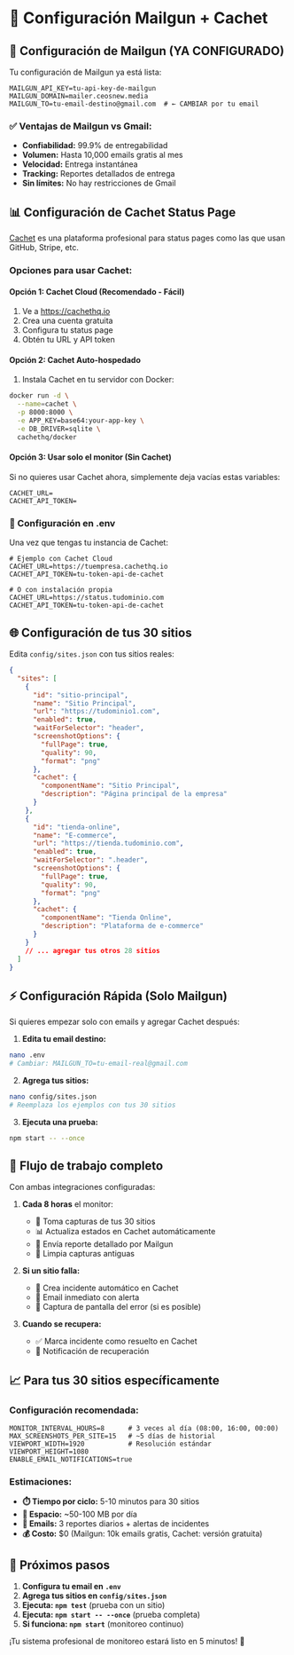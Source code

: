 # 🚀 Configuración Mailgun + Cachet

## 📧 Configuración de Mailgun (YA CONFIGURADO)

Tu configuración de Mailgun ya está lista:

```env
MAILGUN_API_KEY=tu-api-key-de-mailgun
MAILGUN_DOMAIN=mailer.ceosnew.media
MAILGUN_TO=tu-email-destino@gmail.com  # ← CAMBIAR por tu email
```

### ✅ Ventajas de Mailgun vs Gmail:
- **Confiabilidad:** 99.9% de entregabilidad
- **Volumen:** Hasta 10,000 emails gratis al mes
- **Velocidad:** Entrega instantánea
- **Tracking:** Reportes detallados de entrega
- **Sin límites:** No hay restricciones de Gmail

## 📊 Configuración de Cachet Status Page

[Cachet](https://docs.cachethq.io/api-reference/introduction) es una plataforma profesional para status pages como las que usan GitHub, Stripe, etc.

### Opciones para usar Cachet:

#### Opción 1: Cachet Cloud (Recomendado - Fácil)
1. Ve a https://cachethq.io
2. Crea una cuenta gratuita
3. Configura tu status page
4. Obtén tu URL y API token

#### Opción 2: Cachet Auto-hospedado
1. Instala Cachet en tu servidor con Docker:
```bash
docker run -d \
  --name=cachet \
  -p 8000:8000 \
  -e APP_KEY=base64:your-app-key \
  -e DB_DRIVER=sqlite \
  cachethq/docker
```

#### Opción 3: Usar solo el monitor (Sin Cachet)
Si no quieres usar Cachet ahora, simplemente deja vacías estas variables:
```env
CACHET_URL=
CACHET_API_TOKEN=
```

### 🔧 Configuración en .env

Una vez que tengas tu instancia de Cachet:

```env
# Ejemplo con Cachet Cloud
CACHET_URL=https://tuempresa.cachethq.io
CACHET_API_TOKEN=tu-token-api-de-cachet

# O con instalación propia
CACHET_URL=https://status.tudominio.com
CACHET_API_TOKEN=tu-token-api-de-cachet
```

## 🌐 Configuración de tus 30 sitios

Edita `config/sites.json` con tus sitios reales:

```json
{
  "sites": [
    {
      "id": "sitio-principal",
      "name": "Sitio Principal",
      "url": "https://tudominio1.com",
      "enabled": true,
      "waitForSelector": "header",
      "screenshotOptions": {
        "fullPage": true,
        "quality": 90,
        "format": "png"
      },
      "cachet": {
        "componentName": "Sitio Principal",
        "description": "Página principal de la empresa"
      }
    },
    {
      "id": "tienda-online",
      "name": "E-commerce",
      "url": "https://tienda.tudominio.com",
      "enabled": true,
      "waitForSelector": ".header",
      "screenshotOptions": {
        "fullPage": true,
        "quality": 90,
        "format": "png"
      },
      "cachet": {
        "componentName": "Tienda Online",
        "description": "Plataforma de e-commerce"
      }
    }
    // ... agregar tus otros 28 sitios
  ]
}
```

## ⚡ Configuración Rápida (Solo Mailgun)

Si quieres empezar solo con emails y agregar Cachet después:

1. **Edita tu email destino:**
```bash
nano .env
# Cambiar: MAILGUN_TO=tu-email-real@gmail.com
```

2. **Agrega tus sitios:**
```bash
nano config/sites.json
# Reemplaza los ejemplos con tus 30 sitios
```

3. **Ejecuta una prueba:**
```bash
npm start -- --once
```

## 🔄 Flujo de trabajo completo

Con ambas integraciones configuradas:

1. **Cada 8 horas** el monitor:
   - 📸 Toma capturas de tus 30 sitios
   - 📊 Actualiza estados en Cachet automáticamente
   - 📧 Envía reporte detallado por Mailgun
   - 🧹 Limpia capturas antiguas

2. **Si un sitio falla:**
   - 🚨 Crea incidente automático en Cachet
   - 📧 Email inmediato con alerta
   - 📸 Captura de pantalla del error (si es posible)

3. **Cuando se recupera:**
   - ✅ Marca incidente como resuelto en Cachet
   - 📧 Notificación de recuperación

## 📈 Para tus 30 sitios específicamente

### Configuración recomendada:

```env
MONITOR_INTERVAL_HOURS=8      # 3 veces al día (08:00, 16:00, 00:00)
MAX_SCREENSHOTS_PER_SITE=15   # ~5 días de historial
VIEWPORT_WIDTH=1920           # Resolución estándar
VIEWPORT_HEIGHT=1080
ENABLE_EMAIL_NOTIFICATIONS=true
```

### Estimaciones:
- **⏱️ Tiempo por ciclo:** 5-10 minutos para 30 sitios
- **📀 Espacio:** ~50-100 MB por día
- **📧 Emails:** 3 reportes diarios + alertas de incidentes
- **💰 Costo:** $0 (Mailgun: 10k emails gratis, Cachet: versión gratuita)

## 🚀 Próximos pasos

1. **Configura tu email en `.env`**
2. **Agrega tus sitios en `config/sites.json`**
3. **Ejecuta: `npm test`** (prueba con un sitio)
4. **Ejecuta: `npm start -- --once`** (prueba completa)
5. **Si funciona: `npm start`** (monitoreo continuo)

¡Tu sistema profesional de monitoreo estará listo en 5 minutos! 🎉 